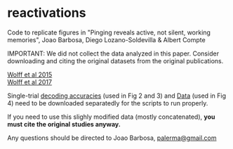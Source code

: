 # reactivations

Code to replicate figures in "Pinging reveals active, not silent, working memories", Joao Barbosa, Diego Lozano-Soldevilla & Albert Compte

IMPORTANT: We did not collect the data analyzed in this paper. Consider downloading and citing the original datasets from the original publications.

[Wolff et al 2015](https://www.frontiersin.org/articles/10.3389/fnsys.2015.00123/full)  
[Wolff et al 2017](https://www.nature.com/articles/nn.4546)


Single-trial [decoding accuracies](https://www.dropbox.com/sh/4j0wkxqvmazk0xn/AABFMWk2Ef_O9BKLcAGjisGra?dl=0) (used in Fig 2 and 3) and [Data](https://www.dropbox.com/sh/hrjhfjivu5wkbre/AAD-8rNc-Vj2YL-3GsYB2Ui2a?dl=0) (used in Fig 4) need to be downloaded separatedly for the scripts to run properly. 

If you need to use this slighly modified data (mostly concatenated), **you must cite the original studies anyway.**


Any questions should be directed to Joao Barbosa, palerma@gmail.com
